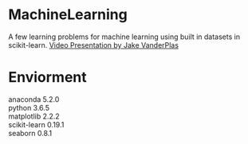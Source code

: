 # MachineLearning
A few learning problems for machine learning using built in datasets in scikit-learn. [Video Presentation by Jake VanderPlas]( https://youtu.be/HC0J_SPm9co "PyData Tutorial")

# Enviorment
anaconda 5.2.0  
python 3.6.5  
matplotlib 2.2.2  
scikit-learn 0.19.1  
seaborn 0.8.1  
